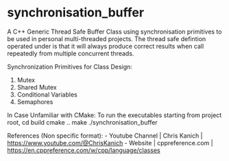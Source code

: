 # synchronisation_buffer

A C++ Generic Thread Safe Buffer Class using synchronisation primitives to be used in personal multi-threaded projects. 
The thread safe defintion operated under is that it will always produce correct results when call repeatedly from 
multiple concurrent threads. 

Synchronization Primitives for Class Design:
1) Mutex
2) Shared Mutex
3) Conditional Variables 
4) Semaphores

In Case Unfamiliar with CMake:
To run the executables starting from project root,
cd build
cmake ..
make 
./synchronisation_buffer


References (Non specific format):
    - Youtube Channel | Chris Kanich | https://www.youtube.com/@ChrisKanich
    - Website | cppreference.com | https://en.cppreference.com/w/cpp/language/classes